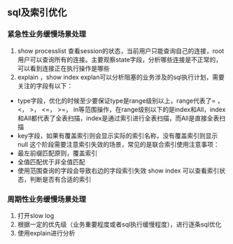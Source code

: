 ## sql及索引优化

### 紧急性业务缓慢场景处理

1. show processlist
查看session的状态，当前用户只能查询自己的连接，root用户可以查询所有的连接。主要观察state字段，分析哪些连接是不正常的，可以看到连接正在执行操作是哪些
2. explain ，show index
explan可以分析阻塞的业务涉及的sql执行计划，需要关注的字段有以下：
- type字段，优化的时候至少要保证type是range级别以上，range代表了= ，<， >， <=， >=， in等范围操作，在range级别以下的是index和All，index和All都代表了全表扫描，index是通过索引进行全表扫描，而All是直接全表扫描
- key字段，如果有覆盖索引则会显示实际的索引名称，没有覆盖索引则显示null
这个阶段需要注意索引失效的场景，常见的是联合索引使用注意事项：
- 最左前缀匹配原则，覆盖索引
- 全值匹配优于非全值匹配
- 使用范围查询的字段会导致右边的字段索引失效
show index 可以查看索引状态，判断是否有合适的索引

### 周期性业务缓慢场景处理

1. 打开slow log
2. 根据一定的优先级（业务重要程度或者sql执行缓慢程度），进行逐条sql优化
3. 使用explain进行分析
